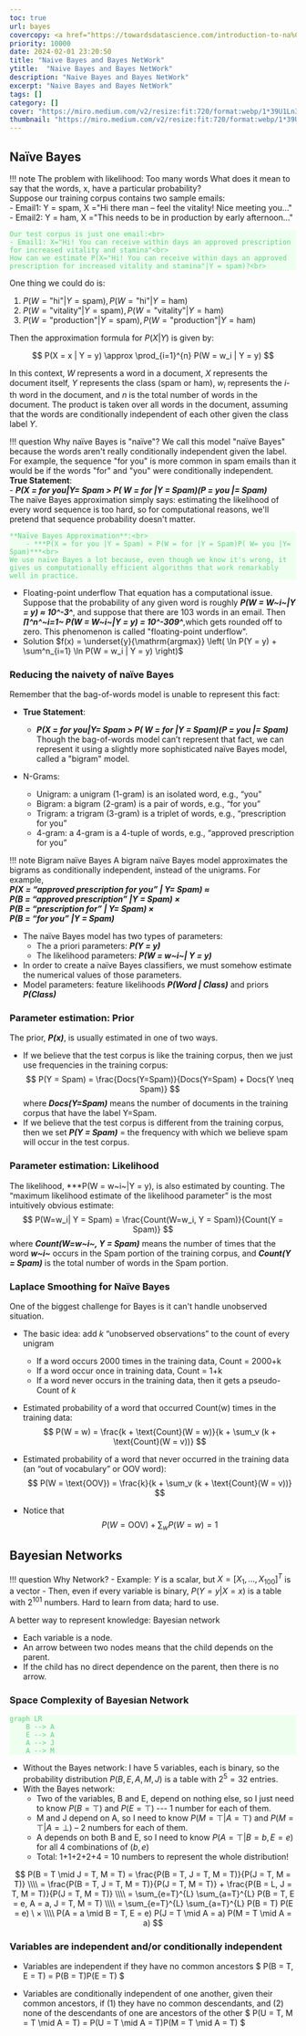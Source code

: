 ```yaml
---
toc: true
url: bayes
covercopy: <a href="https://towardsdatascience.com/introduction-to-na%C3%AFve-bayes-classifier-fa59e3e24aaf">© Yang</a>
priority: 10000
date: 2024-02-01 23:20:50
title: "Naive Bayes and Bayes NetWork"
ytitle:  "Naive Bayes and Bayes NetWork"
description: "Naive Bayes and Bayes NetWork"
excerpt: "Naive Bayes and Bayes NetWork"
tags: []
category: []
cover: "https://miro.medium.com/v2/resize:fit:720/format:webp/1*39U1Ln3tSdFqsfQy6ndxOA.png"
thumbnail: "https://miro.medium.com/v2/resize:fit:720/format:webp/1*39U1Ln3tSdFqsfQy6ndxOA.png"
---
```


## Naïve Bayes

!!! note The problem with likelihood: Too many words
    What does it mean to say that the words, x, have a particular probability?<br>
    Suppose our training corpus contains two sample emails:<br>
    - Email1: Y = spam, X ="Hi there man – feel the vitality! Nice meeting you…"<br>
    - Email2: Y = ham, X ="This needs to be in production by early afternoon…"<br>
    
    Our test corpus is just one email:<br>
    - Email1: X="Hi! You can receive within days an approved prescription for increased vitality and stamina"<br>
    How can we estimate P(X="Hi! You can receive within days an approved prescription for increased vitality and stamina"|Y = spam)?<br>

One thing we could do is:


1. $P(W = \text{"hi"} | Y = \text{spam}), P(W = \text{"hi"} | Y = \text{ham})$
2. $P(W = \text{"vitality"} | Y = \text{spam}), P(W = \text{"vitality"} | Y = \text{ham})$
3. $P(W = \text{"production"} | Y = \text{spam}), P(W = \text{"production"} | Y = \text{ham})$

Then the approximation formula for $P(X | Y)$ is given by:

$$ P(X = x | Y = y) \approx \prod_{i=1}^{n} P(W = w_i | Y = y) $$

In this context, $W$ represents a word in a document, $X$ represents the document itself, $Y$ represents the class (spam or ham), $w_i$ represents the $i$-th word in the document, and $n$ is the total number of words in the document. The product is taken over all words in the document, assuming that the words are conditionally independent of each other given the class label $Y$.

!!! question Why naïve Bayes is "naïve"?
    We call this model "naïve Bayes" because the words aren't really conditionally independent given the label. For example, the sequence "for you" is more common in spam emails than it would be if the words "for" and "you" were conditionally independent.<br>
    **True Statement**:<br>
        - ***P(X = for you|Y= Spam > P( W = for |Y = Spam)(P = you |= Spam)***<br>
    The naïve Bayes approximation simply says: estimating the likelihood of every word sequence is too hard, so for computational reasons, we'll pretend that sequence probability doesn't matter.<br>
    
    **Naïve Bayes Approximation**:<br>
        - ***P(X = for you |Y = Spam) ≈ P(W = for |Y = Spam)P( W= you |Y= Spam)***<br>
    We use naïve Bayes a lot because, even though we know it's wrong, it gives us computationally efficient algorithms that work remarkably well in practice. 


- Floating-point underflow
    That equation has a computational issue. Suppose that the probability of any given word is roughly ***P(W = W~i~|Y = y) ≈ 10^-3^***, and suppose that there are 103 words in an email. Then ***∏^n^~i=1~ P(W = W~i~|Y = y) = 10^-309^***,which gets rounded off to zero. This phenomenon is called "floating-point underflow".
- Solution
    $f(x) = \underset{y}{\mathrm{argmax}} \left( \ln P(Y = y) + \sum^n_{i=1} \ln P(W = w_i | Y = y) \right)$

### Reducing the naivety of naïve Bayes
Remember that the bag-of-words model is unable to represent this fact: 
- **True Statement**:
    - ***P(X = for you|Y= Spam > P( W = for |Y = Spam)(P = you |= Spam)***
    Though the bag-of-words model can’t represent that fact, we can represent it using a slightly more sophisticated naïve Bayes model, called a "bigram" model.

- N-Grams:
    - Unigram: a unigram (1-gram) is an isolated word, e.g., “you”
    - Bigram: a bigram (2-gram) is a pair of words, e.g., “for you”
    - Trigram: a trigram (3-gram) is a triplet of words, e.g., “prescription for you”
    - 4-gram: a 4-gram is a 4-tuple of words, e.g., “approved prescription for you”

!!! note Bigram naïve Bayes
    A bigram naïve Bayes model approximates the bigrams as conditionally independent, instead of the unigrams. For example,<br>
    ***P(X = “approved prescription for you” | Y= Spam) ≈***<br>
    ***P(B = “approved prescription” |Y = Spam) ×***<br>
    ***P(B = “prescription for” | Y= Spam) ×***<br>
    ***P(B = “for you” |Y = Spam)***


- The naïve Bayes model has two types of parameters:
    - The a priori parameters: ***P(Y = y)***
    - The likelihood parameters: ***P(W = w~i~| Y = y)***
- In order to create a naïve Bayes classifiers, we must somehow estimate the numerical values of those parameters.
- Model parameters: feature likelihoods ***P(Word | Class)*** and priors ***P(Class)***

### Parameter estimation: Prior

The prior, ***P(x)***, is usually estimated in one of two ways.
- If we believe that the test corpus is like the training corpus, then we just use frequencies in the training corpus:
$$
P(Y = Spam) = \frac{Docs(Y=Spam)}{Docs(Y=Spam) + Docs(Y \neq Spam)}
$$
where ***Docs(Y=Spam)*** means the number of documents in the training corpus that have the label Y=Spam.
- If we believe that the test corpus is different from the training corpus, then we set ***P(Y = Spam)*** = the frequency with which we believe spam will occur in the test corpus.

### Parameter estimation: Likelihood

The likelihood, ***P(W = w~i~|Y = y), is also estimated by counting. The “maximum likelihood estimate of the likelihood parameter” is the most intuitively obvious estimate:
$$
P(W=w_i| Y = Spam) = \frac{Count(W=w_i, Y = Spam)}{Count(Y = Spam)}
$$
where ***Count(W=w~i~, Y = Spam)*** means the number of times that the word ***w~i~*** occurs in the Spam portion of the training corpus, and ***Count(Y = Spam)*** is the total number of words in the Spam portion.

### Laplace Smoothing for Naïve Bayes

One of the biggest challenge for Bayes is it can't handle unobserved situation.

- The basic idea: add $k$ “unobserved observations” to the count of every unigram
  - If a word occurs 2000 times in the training data, Count = 2000+k
  - If a word occur once in training data, Count = 1+k
  - If a word never occurs in the training data, then it gets a pseudo-Count of $k$

- Estimated probability of a word that occurred Count(w) times in the training data:
  $$ P(W = w) = \frac{k + \text{Count}(W = w)}{k + \sum_v (k + \text{Count}(W = v))} $$

- Estimated probability of a word that never occurred in the training data (an “out of vocabulary” or OOV word):
  $$ P(W = \text{OOV}) = \frac{k}{k + \sum_v (k + \text{Count}(W = v))} $$

- Notice that
  $$ P(W = \text{OOV}) + \sum_w P(W = w) = 1 $$



## Bayesian Networks

!!! question Why Network?
    - Example: $Y$ is a scalar, but $X = [X_1, … , X_{100}]^T$ is a vector
    - Then, even if every variable is binary, $P(Y = y|X = x)$ is a table with $2^{101}$ numbers. Hard to learn from data; hard to use.

A better way to represent knowledge: Bayesian network
- Each variable is a node.
- An arrow between two nodes means that the child depends on the parent.
- If the child has no direct dependence on the parent, then there is no arrow.


### Space Complexity of Bayesian Network

```mermaid
graph LR
    B --> A
    E --> A
    A --> J
    A --> M
```

- Without the Bayes network: I have 5 variables, each is binary, so the probability distribution $P(B, E, A, M, J)$ is a table with $2^5 = 32$ entries.
- With the Bayes network:
    - Two of the variables, B and E, depend on nothing else, so I just need to know $P(B = ⊤)$ and $P(E = ⊤)$ --- 1 number for each of them.
    - M and J depend on A, so I need to know $P(M = ⊤|A = ⊤)$ and $P(M = ⊤|A = ⊥)$ – 2 numbers for each of them.
    - A depends on both B and E, so I need to know $P(A = ⊤|B = b, E =e)$ for all 4 combinations of $(b, e)$
    - Total: 1+1+2+2+4 = 10 numbers to represent the whole distribution!


$$
P(B = T \mid J = T, M = T) = \frac{P(B = T, J = T, M = T)}{P(J = T, M = T)} \\\\
= \frac{P(B = T, J = T, M = T)}{P(J = T, M = T)} + \frac{P(B = L, J = T, M = T)}{P(J = T, M = T)} \\\\
= \sum_{e=T}^{L} \sum_{a=T}^{L} P(B = T, E = e, A = a, J = T, M = T) \\\\
= \sum_{e=T}^{L} \sum_{a=T}^{L} P(B = T) P(E = e) \ × \\\\
P(A = a \mid B = T, E = e) P(J = T \mid A = a) P(M = T \mid A = a)  
$$

### Variables are independent and/or conditionally independent

- Variables are independent if they have no common ancestors
  $ P(B = T, E = T) = P(B = T)P(E = T) $

- Variables are conditionally independent of one another, given their common ancestors, if (1) they have no common descendants, and (2) none of the descendants of one are ancestors of the other
  $ P(U = T, M = T \mid A = T) = P(U = T \mid A = T)P(M = T \mid A = T) $



















<style>
pre {
  background-color:#EEFFEF ;
  color: #5fd381;
}
</style>

